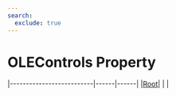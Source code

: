 ```yaml
---
search:
  exclude: true
---
```


<h1 class="heading"><span class="name">OLEControls Property</span></h1>

|--------------------------|------|------|
|[Root](../objects/root.md)|&nbsp;|&nbsp;|
